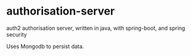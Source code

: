 # authorisation-server #

auth2 authorisation server, written in java, with spring-boot, and spring security

Uses Mongodb to persist data.